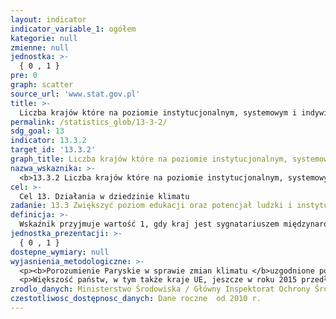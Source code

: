 ```yaml
---
layout: indicator
indicator_variable_1: ogółem
kategorie: null
zmienne: null
jednostka: >-
  { 0 , 1 }
pre: 0
graph: scatter
source_url: 'www.stat.gov.pl'
title: >-
  Liczba krajów które na poziomie instytucjonalnym, systemowym i indywidualnym budują i wzmacniają potencjał w kierunku łagodzenia zmian klimatu, dostosowania się do jego skutków, transferu technologii i działań rozwojowych
permalink: /statistics_glob/13-3-2/
sdg_goal: 13
indicator: 13.3.2
target_id: '13.3.2'
graph_title: Liczba krajów które na poziomie instytucjonalnym, systemowym i indywidualnym budują i wzmacniają potencjał w kierunku łagodzenia zmian klimatu, dostosowania się do jego skutków, transferu technologii i działań rozwojowych
nazwa_wskaznika: >-
  <b>13.3.2 Liczba krajów które na poziomie instytucjonalnym, systemowym i indywidualnym budują i wzmacniają potencjał w kierunku łagodzenia zmian klimatu, dostosowania się do jego skutków, transferu technologii i działań rozwojowych</b>
cel: >-
  Cel 13. Działania w dziedzinie klimatu
zadanie: 13.3 Zwiększyć poziom edukacji oraz potencjał ludzki i instytucjonalny, podnieść poziom świadomości na temat łagodzenia zmian klimatycznych, adaptacji i skutków zmian klimatycznych oraz systemów wczesnego ostrzegania przed zagrożeniami
definicja: >-
  Wskaźnik przyjmuje wartość 1, gdy kraj jest sygnatariuszem międzynarodowych umów środowiskowych dotyczących łagodzenia zmian klimatu i dostosowania się do jego skutków.
jednostka_prezentacji: >-
  { 0 , 1 }
dostepne_wymiary: null
wyjasnienia_metodologiczne: >-
  <p><b>Porozumienie Paryskie w sprawie zmian klimatu </b>uzgodnione podczas COP21 (Konferencja Narodów Zjednoczonych w sprawie zmian klimatu, <i>United Nations Framework Convention on Climate Change, 21st Conference of the Parties</i>) w Paryżu, w grudniu 2015 r. - państwa UE ratyfikowały w dniu 5 października 2016 r., Polska ratyfikowała w dniu 7 października 2016 r. Porozumienie Paryskie weszło w życie w dniu 4 listopada 2016 r. po jego ratyfikacji przez co najmniej 55 państw reprezentujących 55% światowej emisji.</p>
  <p>Większość państw, w tym także kraje UE, jeszcze w roku 2015 przedłożyła do ONZ swoje własne projekty klimatyczne (tzw. <b>INDC </b>- <i>Intended Nationally Determined Contributions</i>) określające cele redukcyjne i adaptacyjne na lata 2021-2025 lub 2021-2030.</p>
zrodlo_danych: Ministerstwo Środowiska / Główny Inspektorat Ochrony Środowiska
czestotliwosc_dostępnosc_danych: Dane roczne  od 2010 r.
---
```

